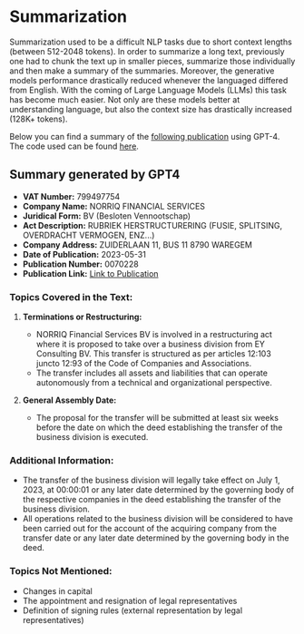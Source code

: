 # Summarization
Summarization used to be a difficult NLP tasks due to short context lengths (between 512-2048 tokens). In order to summarize a long text, previously one had to chunk the text up in smaller pieces, summarize those individually and then make a summary of the summaries. Moreover, the generative models performance drastically reduced whenever the languaged differed from English. With the coming of Large Language Models (LLMs) this task has become much easier. Not only are these models better at understanding language, but also the context size has drastically increased (128K+ tokens).

Below you can find a summary of the [following publication](resources/publication.json) using GPT-4. The code used can be found [here](summarize.ipynb).

## Summary generated by GPT4

- **VAT Number:** 799497754
- **Company Name:** NORRIQ FINANCIAL SERVICES
- **Juridical Form:** BV (Besloten Vennootschap)
- **Act Description:** RUBRIEK HERSTRUCTURERING (FUSIE, SPLITSING, OVERDRACHT VERMOGEN, ENZ...)
- **Company Address:** ZUIDERLAAN 11, BUS 11 8790 WAREGEM
- **Date of Publication:** 2023-05-31
- **Publication Number:** 0070228
- **Publication Link:** [Link to Publication](https://www.ejustice.just.fgov.be/tsv_pdf/2023/05/31/23070228.pdf)

### Topics Covered in the Text:
1. **Terminations or Restructuring:**
   - NORRIQ Financial Services BV is involved in a restructuring act where it is proposed to take over a business division from EY Consulting BV. This transfer is structured as per articles 12:103 juncto 12:93 of the Code of Companies and Associations.
   - The transfer includes all assets and liabilities that can operate autonomously from a technical and organizational perspective.

2. **General Assembly Date:**
   - The proposal for the transfer will be submitted at least six weeks before the date on which the deed establishing the transfer of the business division is executed.

### Additional Information:
- The transfer of the business division will legally take effect on July 1, 2023, at 00:00:01 or any later date determined by the governing body of the respective companies in the deed establishing the transfer of the business division.
- All operations related to the business division will be considered to have been carried out for the account of the acquiring company from the transfer date or any later date determined by the governing body in the deed.

### Topics Not Mentioned:
- Changes in capital
- The appointment and resignation of legal representatives
- Definition of signing rules (external representation by legal representatives)
